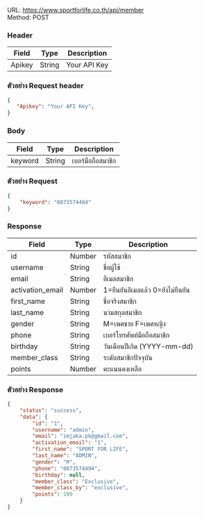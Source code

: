 URL: https://www.sportforlife.co.th/api/member <br>
Method: POST <br> 

### Header
| Field         | Type          | Description  |
| ------------- |---------------| -------------|
| Apikey        | String        | Your API Key |

### ตัวอย่าง Request header
```json
{
   "Apikey": "Your API Key",
}
```


### Body
| Field         | Type          | Description             |
| ------------- |---------------| ------------------------|
| keyword       | String        | เบอร์มือถือสมาชิก           |

### ตัวอย่าง Request
```json
{
    "keyword": "0873574494"
}
```


### Response
| Field            | Type          | Description             |
| -----------------|---------------| ------------------------|
| id               | Number        | รหัสสมาชิก                |
| username         | String        | ชื่อผู้ใช้                   |
| email            | String        | อีเมลสมาชิก               |
| activation_email | Number        | 1=ยืนยันอีเมลแล้ว 0=ยังไม่ยืนยัน |
| first_name       | String        | ชื่อจริงสมาชิก              |
| last_name        | String        | นามสกุลสมาชิก            |
| gender           | String        | M=เพศชาย F=เพศหญิง      |
| phone            | String        | เบอร์โทรศัพท์มือถือสมาชิก    |
| birthday         | String        | วันเดือนปีเกิด (YYYY-mm-dd) |
| member_class     | String        | ระดับสมาชิกปัจจุบัน         |
| points           | Number        | คะแนนคงเหลือ             |

### ตัวอย่าง Response
```json
{
    "status": "success",
    "data": {
        "id": "1",
        "username": "admin",
        "email": "imjaka.pk@gmail.com",
        "activation_email": "1",
        "first_name": "SPORT FOR LIFE",
        "last_name": "ADMIN",
        "gender": "M",
        "phone": "0873574494",
        "birthday": null,
        "member_class": "Exclusive",
        "member_class_by": "exclusive",
        "points": 109
    }
}
```
